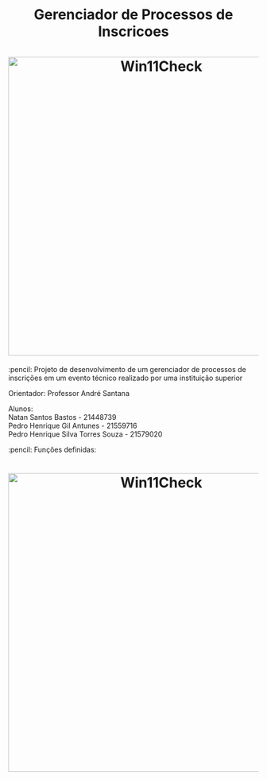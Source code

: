<h1 align="center">  Gerenciador de Processos de Inscricoes 
  <br><br>
  <img src ="https://i.ytimg.com/vi/xK54xgVSls0/maxresdefault.jpg" alt="Win11Check" width="600">
  <br>
</h1>

<p> :pencil:  Projeto de desenvolvimento de um gerenciador de processos de inscrições em um evento técnico realizado por uma instituição superior</p>

Orientador: Professor André Santana

Alunos:<br>
Natan Santos Bastos - 21448739 <br>
Pedro Henrique Gil Antunes - 21559716 <br>
Pedro Henrique Silva Torres Souza - 21579020 <br>

<p> :pencil:  Funções definidas:

<h1 align="center">
<img src = "https://i.imgur.com/AeErJrf.png" alt="Win11Check" width="600">
<br>
</h1>
